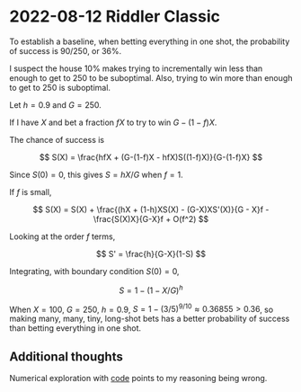 2022-08-12 Riddler Classic
==========================
To establish a baseline, when betting everything in one shot, the
probability of success is 90/250, or 36%.

I suspect the house 10% makes trying to incrementally win less than enough
to get to 250 to be suboptimal.  Also, trying to win more than enough to
get to 250 is suboptimal.

Let $h = 0.9$ and $G = 250$.

If I have $X$ and bet a fraction $fX$ to try to win $G-(1-f)X$.

The chance of success is

$$ S(X) = \frac{hfX + (G-(1-f)X - hfX)S((1-f)X)}{G-(1-f)X} $$

Since $S(0) = 0$, this gives $S = hX/G$ when $f = 1$.

If $f$ is small,

$$ S(X) = S(X) + \frac{(hX + (1-h)XS(X) - (G-X)XS'(X)}{G - X}f - \frac{S(X)X}{G-X}f + O(f^2) $$

Looking at the order $f$ terms,

$$ S' = \frac{h}{G-X}(1-S) $$

Integrating, with boundary condition $S(0) = 0$,

$$ S = 1 - (1-X/G)^h $$

When $X=100$, $G=250$, $h=0.9$, $S = 1 - (3/5)^{9/10} \approx 0.36855 > 0.36$,
so making many, many, tiny, long-shot bets has a better probability of success
than betting everything in one shot.

Additional thoughts
-------------------
Numerical exploration with [code](20220812c.hs) points to my reasoning
being wrong.

